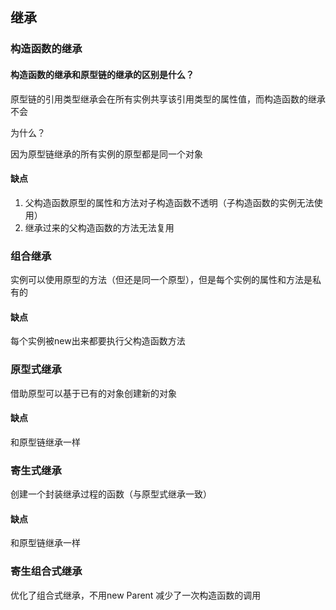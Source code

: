 ## 继承

### 构造函数的继承

#### 构造函数的继承和原型链的继承的区别是什么？

原型链的引用类型继承会在所有实例共享该引用类型的属性值，而构造函数的继承不会

为什么？

因为原型链继承的所有实例的原型都是同一个对象

#### 缺点

1. 父构造函数原型的属性和方法对子构造函数不透明（子构造函数的实例无法使用）
2. 继承过来的父构造函数的方法无法复用

### 组合继承

实例可以使用原型的方法（但还是同一个原型），但是每个实例的属性和方法是私有的

#### 缺点

每个实例被new出来都要执行父构造函数方法

### 原型式继承

借助原型可以基于已有的对象创建新的对象

#### 缺点

和原型链继承一样

### 寄生式继承

创建一个封装继承过程的函数（与原型式继承一致）

#### 缺点

和原型链继承一样

### 寄生组合式继承

优化了组合式继承，不用new Parent 减少了一次构造函数的调用